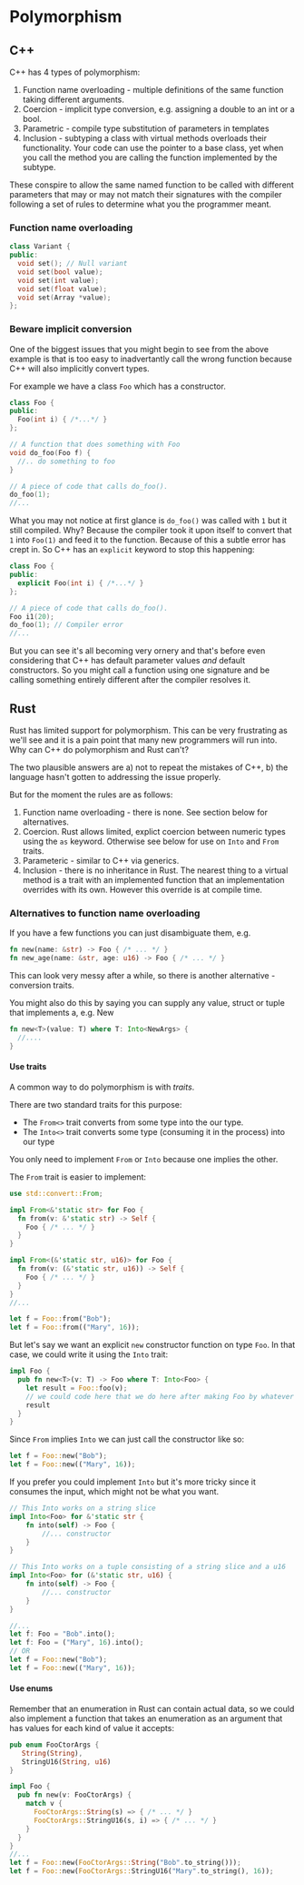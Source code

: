 # Polymorphism

## C++

C++ has 4 types of polymorphism:

1. Function name overloading - multiple definitions of the same function taking different arguments. 
2. Coercion - implicit type conversion, e.g. assigning a double to an int or a bool.
3. Parametric - compile type substitution of parameters in templates
4. Inclusion - subtyping a class with virtual methods overloads their functionality. Your code can use the pointer to a base class, yet when you call the method you are calling the function implemented by the subtype.

These conspire to allow the same named function to be called with different parameters that may or may not match their signatures with the compiler following a set of rules to determine what you the programmer meant.

### Function name overloading

```c++
class Variant {
public:
  void set(); // Null variant
  void set(bool value);
  void set(int value);
  void set(float value);
  void set(Array *value);
};
```

### Beware implicit conversion

One of the biggest issues that you might begin to see from the above example is that is too easy to inadvertantly call the wrong function because C++ will also implicitly convert types. 

For example we have a class `Foo` which has a constructor.

```c++
class Foo {
public:
  Foo(int i) { /*...*/ }
};

// A function that does something with Foo
void do_foo(Foo f) {
  //.. do something to foo
}

// A piece of code that calls do_foo().
do_foo(1);
//...

```

What you may not notice at first glance is `do_foo()` was called with `1` but it still compiled. Why? Because the compiler took it upon itself to convert that `1` into `Foo(1)` and feed it to the function. Because of this a subtle error has crept in. So C++ has an `explicit` keyword to stop this happening:

```c++
class Foo {
public:
  explicit Foo(int i) { /*...*/ }
};

// A piece of code that calls do_foo().
Foo i1(20);
do_foo(1); // Compiler error
//...
```

But you can see it's all becoming very ornery and that's before even considering that C++ has default parameter values _and_ default constructors. So you might call a function using one signature and be calling something entirely different after the compiler resolves it.

## Rust

Rust has limited support for polymorphism. This can be very frustrating as we'll see and it is a pain point that many new programmers will run into. Why can C++ do polymorphism and Rust can't? 

The two plausible answers are a) not to repeat the mistakes of C++, b) the language hasn't gotten to addressing the issue properly.

But for the moment the rules are as follows:

1. Function name overloading - there is none. See section below for alternatives.
2. Coercion. Rust allows limited, explict coercion between numeric types using the `as` keyword. Otherwise see below for use on `Into` and `From` traits.
3. Parameteric - similar to C++ via generics.
4. Inclusion - there is no inheritance in Rust. The nearest thing to a virtual method is a trait with an implemented function that an implementation overrides with its own. However this override is at compile time.

### Alternatives to function name overloading

If you have a few functions you can just disambiguate them, e.g.

```rust
fn new(name: &str) -> Foo { /* ... */ }
fn new_age(name: &str, age: u16) -> Foo { /* ... */ }
```

This can look very messy after a while, so there is another alternative - conversion traits.

You might also do this by saying you can supply any value, struct or tuple that implements a, e.g. New

```rust
fn new<T>(value: T) where T: Into<NewArgs> {
  //....
}
```

#### Use traits

A common way to do polymorphism is with _traits_.
 
There are two standard traits for this purpose:

* The `From<>` trait converts from some type into the our type. 
* The `Into<>` trait converts some type (consuming it in the process) into our type 

You only need to implement `From` or `Into` because one implies the other.

The `From` trait is easier to implement:

```rust
use std::convert::From;

impl From<&'static str> for Foo {
  fn from(v: &'static str) -> Self {
    Foo { /* ... */ }
  }
}

impl From<(&'static str, u16)> for Foo {
  fn from(v: (&'static str, u16)) -> Self {
    Foo { /* ... */ }
  }
}
//...

let f = Foo::from("Bob");
let f = Foo::from(("Mary", 16));
```

But let's say we want an explicit `new` constructor function on type `Foo`. In that case, we could write it using the `Into` trait:

```rust
impl Foo {
  pub fn new<T>(v: T) -> Foo where T: Into<Foo> {
    let result = Foo::foo(v);
    // we could code here that we do here after making Foo by whatever means
    result
  }
}
```

Since `From` implies `Into` we can just call the constructor like so:

```rust
let f = Foo::new("Bob");
let f = Foo::new(("Mary", 16));
```

If you prefer you could implement `Into` but it's more tricky since it consumes the input, which might not be what you want.

```rust
// This Into works on a string slice
impl Into<Foo> for &'static str {
    fn into(self) -> Foo {    
        //... constructor
    }    
}

// This Into works on a tuple consisting of a string slice and a u16
impl Into<Foo> for (&'static str, u16) {    
    fn into(self) -> Foo {    
        //... constructor
    }    
}

//...
let f: Foo = "Bob".into();
let f: Foo = ("Mary", 16).into();
// OR
let f = Foo::new("Bob");
let f = Foo::new(("Mary", 16));
```

#### Use enums

Remember that an enumeration in Rust can contain actual data, so we could also implement a function that takes an enumeration as an argument that has values for each kind of value it accepts:

```rust
pub enum FooCtorArgs {
   String(String),
   StringU16(String, u16)
}

impl Foo {
  pub fn new(v: FooCtorArgs) {
    match v {
      FooCtorArgs::String(s) => { /* ... */ }
      FooCtorArgs::StringU16(s, i) => { /* ... */ }
    }
  }
}
//...
let f = Foo::new(FooCtorArgs::String("Bob".to_string()));
let f = Foo::new(FooCtorArgs::StringU16("Mary".to_string(), 16));
```
